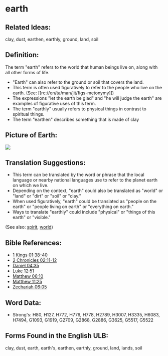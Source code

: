 # earth

## Related Ideas:

clay, dust, earthen, earthly, ground, land, soil

## Definition:

The term "earth" refers to the world that human beings live on, along with all other forms of life.

* "Earth" can also refer to the ground or soil that covers the land.
* This term is often used figuratively to refer to the people who live on the earth. (See: [[rc://en/ta/man/jit/figs-metonymy]])
* The expressions "let the earth be glad" and "he will judge the earth" are examples of figurative uses of this term.
* The term "earthly" usually refers to physical things in contrast to spiritual things.
* The term "earthen" describes something that is made of clay

## Picture of Earth:

<a href="https://content.bibletranslationtools.org/WycliffeAssociates/en_tw/raw/branch/master/PNGs/e/Earth.png"><img src="https://content.bibletranslationtools.org/WycliffeAssociates/en_tw/raw/branch/master/PNGs/e/Earth.png" ></a>

## Translation Suggestions:

* This term can be translated by the word or phrase that the local language or nearby national languages use to refer to the planet earth on which we live.
* Depending on the context, "earth" could also be translated as "world" or "land" or "dirt" or "soil" or "clay."
* When used figuratively, "earth" could be translated as "people on the earth" or "people living on earth" or "everything on earth."
* Ways to translate "earthly" could include "physical" or "things of this earth" or "visible."

(See also: [spirit](../kt/spirit.md), [world](../kt/world.md))

## Bible References:

* [1 Kings 01:38-40](rc://en/tn/help/1ki/01/38)
* [2 Chronicles 02:11-12](rc://en/tn/help/2ch/02/11)
* [Daniel 04:35](rc://en/tn/help/dan/04/35)
* [Luke 12:51](rc://en/tn/help/luk/12/51)
* [Matthew 06:10](rc://en/tn/help/mat/06/10)
* [Matthew 11:25](rc://en/tn/help/mat/11/25)
* [Zechariah 06:05](rc://en/tn/help/zec/06/05)

## Word Data:

* Strong's: H80, H127, H772, H776, H778, H2789, H3007, H3335, H6083, H7494, G1093, G1919, G2709, G2868, G2886, G3625, G5517, G5522

## Forms Found in the English ULB:

clay, dust, earth, earth's, earthen, earthly, ground, land, lands, soil
